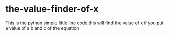# the-value-finder-of-x
This is the python simple little line code 
this will find the value of x if you put a value of a b and c of the equation 
